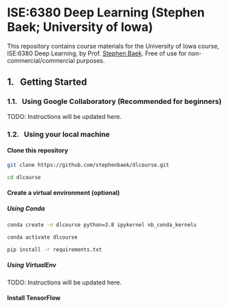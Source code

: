# ISE:6380 Deep Learning (Stephen Baek; University of Iowa)
This repository contains course materials for the University of Iowa course, ISE:6380 Deep Learning, by Prof. [Stephen Baek](http://www.stephenbaek.com). Free of use for non-commercial/commercial purposes.

## 1. &nbsp; Getting Started

### 1.1. &nbsp; Using Google Collaboratory (Recommended for beginners)
TODO: Instructions will be updated here.

### 1.2. &nbsp; Using your local machine

#### Clone this repository
```bash
git clone https://github.com/stephenbaek/dlcourse.git
```
```bash
cd dlcourse
```

#### Create a virtual environment (optional)

##### Using Conda
```bash
conda create -n dlcourse python=3.8 ipykernel nb_conda_kernels
```
```bash
conda activate dlcourse
```
```bash
pip install -r requirements.txt
```

##### Using VirtualEnv
TODO: Instructions will be updated here.


#### Install TensorFlow

